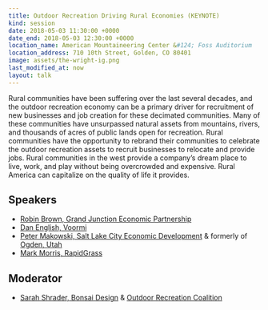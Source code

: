 ```yaml
---
title: Outdoor Recreation Driving Rural Economies (KEYNOTE)
kind: session
date: 2018-05-03 11:30:00 +0000
date_end: 2018-05-03 12:30:00 +0000
location_name: American Mountaineering Center &#124; Foss Auditorium
location_address: 710 10th Street, Golden, CO 80401
image: assets/the-wright-ig.png
last_modified_at: now
layout: talk
---
```

Rural communities have been suffering over the last several decades, and the outdoor recreation economy can be a primary driver for recruitment of new businesses and job creation for these decimated communities. Many of these communities have unsurpassed natural assets from mountains, rivers, and thousands of acres of public lands open for recreation. Rural communities have the opportunity to rebrand their communities to celebrate the outdoor recreation assets to recruit businesses to relocate and provide jobs. Rural communities in the west provide a company’s dream place to live, work, and play without being overcrowded and expensive. Rural America can capitalize on the quality of life it provides.

## Speakers

* [Robin Brown, Grand Junction Economic Partnership](http://www.gjep.org/)
* [Dan English, Voormi](https://voormi.com/)
* [Peter Makowski, Salt Lake City Economic Development](http://www.slcgov.com/economic-development) & formerly of [Ogden, Utah](http://ogdenbusiness.com/home.aspx)
* [Mark Morris, RapidGrass](http://www.rapidgrass.com/)

## Moderator

* [Sarah Shrader, Bonsai Design](http://bonsai-design.com/) & [Outdoor Recreation Coalition](http://www.outdoorrecreationcoalition.com/)